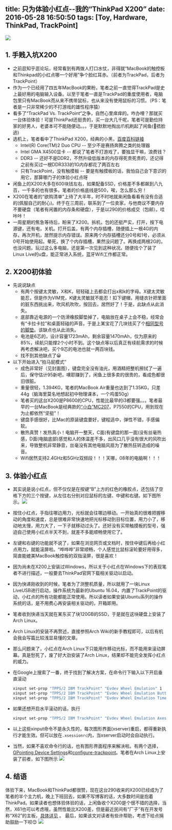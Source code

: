 title: 只为体验小红点--我的“ThinkPad X200”
date: 2016-05-28 16:50:50
tags: [Toy, Hardware, ThinkPad, TrackPoint]
---
![](//image.blog.chaosjohn.com/My-ThinkPad-X200/my-thinkpad-x200.jpg)

## 1. 手贱入坑X200
* 之前逛知乎逛论坛，经常看到有两拨人打口水仗，非得就“MacBook的触控板和Thinkpad的小红点哪一个好用”争个脸红耳赤。（前者为TrackPad，后者为TrackPoint）
* 作为一个已经用了四五年MacBook的果粉，笔者之前一直觉得TrackPad是史上最好用的电脑输入设备。以至于笔者一直是TrackPad的重度使用者，电脑包里只有MacBook而从来不携带鼠标，也从来没有使用鼠标的习惯。（PS：笔者是一只非常稀少的不打游戏的雄性程序猿）
* 看多了“TrackPad Vs. TrackPoint“之争，自然心里痒痒的。咋办哩？那就买一台体验体验！可是ThinkPad还挺贵的，买一台大几千呢，笔者可是勤俭持家的好男人，老婆本可不能随便动。。。于是默默地掏出爪机刷起了闲鱼(🙈捂脸逃)
* 选机上，笔者看中了ThinkPad X200，经典的小黑，[百度百科链接](http://baike.baidu.com/link?url=n3PREfC3wS6VAZKa48VUOa1xtbTG1kaSIgMT4APJN-hmi9CyeGkcfN7E0XfUiSAQlOWXir4nap7KWQmTifFlPq) 
	* Intel(R) Core(TM)2 Duo CPU -- 至少不是赛扬奔腾之类的处理器
	* Intel GMA X4500显卡 -- 都说了笔者不打游戏了，要独显干嘛，浪费钱？
	* DDR3 -- 还好不是DDR2，不然升级低版本的内存得死贵死贵的，还记得之前有买过一根DDR333的1G内存都花了两百左右
	* 只有TrackPoint，没有触摸板 -- 要是有触摸板的话，我怕自己会下意识的用它，那算哪门子的体验小红点呀
* 闲鱼上的X200大多在600块钱左右，如果配备SSD，价格差不多都飙到八九百，一千多的也有很多。笔者的价格底线是500，唉，怎么那么穷！
* X200在笔者的“欲购清单”上待了大半年，时不时地就来闲鱼看看有没有合适的(佩服自己的耐心)。终于在三周前，联系到了一位卖家，与他商议不要内存不要硬盘（笔者有闲置的内存条和硬盘），于是以290的价格成交（包邮）。哇咔咔！
* 一周星期的焦急等待后，盼来了X200。拆机，包的还挺严实，打开，按下电源键，还有电，关机。打开后盖，有两个内存插槽，随便插上一根4G的内存，再次开机，居然提示内存错误。原来两个内存插槽还分0号和1号，必须从0号开始使用起。晕死，换了个内存插槽，果然没问题了。再换成两根2G的，也没问题。玩过这么多电脑，还是第一次见到这种状况。随便找个了装了Linux Live的u盘，能正常进入系统，蓝牙Wifi工作都正常。

## 2. X200初体验
* 先说说缺点
	* 有两个按键太灵敏，X和K，轻轻碰上去都会打出x和k的字母。X键太灵敏能忍，但是作为VIM党，K键太灵敏就不能忍！扣下键帽，用缝衣针把里面的脏东西挑出来，吹风机吹吹，按回去，居然好了！于是，此缺点从此消失。
	* 底部靠近电源的一个防滑橡胶脚垫掉了，电脑放在桌子上会不稳，经常会有“卡拉卡拉”和桌面轻碰的声音。于是上某宝花了几块钱买了个[相同型号的脚垫](https://item.taobao.com/item.htm?spm=a1z09.2.0.0.DLJQk6&id=521180341500&_u=songss92267)。该缺点也从此消失。
	* 电池是6芯的，设计容量1723mAh，剩余容量1470mAh，仅为原来的85%，续航只能撑2个小时不到。这个缺点等以后真正有续航需求的时候再考虑解决吧，买个9芯的电池也就一两百块钱。
	* 找不到其他缺点了😀
* 以下开始进入“拍马屁模式”
	* 成色非常好（见封面图），键盘完全没有油光，用酒精把整机擦拭了一遍后，保守估计95新吧，噢耶赚到了，闲鱼上很多卖的很贵的，看成色都很旧很脏。
	* 重量很轻，1.394KG，笔者的MacBook Air重量也达到了1.35KG，只差44g（脑海里莫名地想起初中物理课本，一个鸡蛋50g）
	* 笔者买的这台X200是P8600的CPU，性能比最早的i3都要强。。。笔者最早的一台MacBook是经典款的[“小白”MC207](http://detail.zol.com.cn/notebook/index218245.shtml)，P7550的CPU，用到现在为止都依然“坚挺”！
	* 键盘手感很好，比Mac的原装键盘要好，键程适中，弹性不错，手感偏软。
	* 散热真赞！发热真小！电脑开一整天，C面(有键盘的那一面)没有丝毫热感，D面(电脑底部)感觉和人的体温差不多，出风口几乎没有很大的风吹出来，导致整机非常静音，丝毫没有其他电脑风扇为了散热狂转造成的噪音。
	* Wifi居然支持2.4GHz和5GHz双频段！！！天哪，08年的电脑啊！！！

## 3. 体验小红点 
* 其实说是说小红点，但不仅仅是在按键“B”上方的红色的橡胶点，还包括了空格下方的三个按键，从左往右分别对应鼠标的左键、中键和右键。如下图所示。![](//image.blog.chaosjohn.com/My-ThinkPad-X200/x200-trackpoint.jpg)
* 按住小红点，手指往哪边用力，光标就会往哪边移动。一开始真的很难把握移动的角度和速度，总是很难非常快速地把光标移动到目标位置，用力小了，移动地太慢，用力大了，一下子就移动过头了。还好没有买带触摸板的型号，强迫自己使用小红点半天不到，就差不多能顺畅使用它了。
* 左键和右键的功能就不说了，如果在浏览网页或文档时，按住中键后再给小红点用力，就能滚屏啦。“哗哗哗”非常顺畅，个人感觉比鼠标滚轮要好用得多，简直能媲美MacBook触控板的双指滚屏，很是喜欢！
* 因为尚未在X200上安装过Windows，所以关于小红点在Windows下的表现笔者不进行描述，一般要去ThinkPad官网下载相关驱动以启动。
* 因为快递刚收到的时候，笔者为了测整机质量，所以就用了一块Linux LiveUSB进行启动，操作系统为最新的Ubuntu 16.04，内置了TrackPoint的驱动，小红点的所有功能都能正常使用。所以读者如果安装Ubuntu系列的操作系统的话，是不用费心再安装相关驱动的，开箱即用。
* 笔者收到快递当天就在某东买了块120GB的SSD，于是就在这块硬盘上安装了Arch Linux。
* Arch Linux的安装不再赘述，直接参照Arch Wiki的新手教程即可，以后有机会我会写篇比较浅显易懂的文章。
* 那么问题来了，小红点在Arch Linux下只能用作移动光标，而不能用来滚动屏幕。真是愁死了，废了好大劲安装了Arch Linux，结果却不能完全发挥小红点的威力。
* 在Google上搜索了一番，终于找到了解决方案，在命令行下输入以下开启垂直滚动

	```bash 
	xinput set-prop "TPPS/2 IBM TrackPoint" "Evdev Wheel Emulation" 1 
	xinput set-prop "TPPS/2 IBM TrackPoint" "Evdev Wheel Emulation Button" 2 
	xinput set-prop "TPPS/2 IBM TrackPoint" "Evdev Wheel Emulation Timeout" 200
	``` 

* 如果还想开启水平滚动的话，执行

	```bash 
	xinput set-prop "TPPS/2 IBM TrackPoint" "Evdev Wheel Emulation Axes" 6 7 4 5
	```
	
* 以上这些xinput命令不是永久性的，每次图形界面(xserver)重启，都得重新执行才能生效。但可以放在`.xsessionrc`内，当xserver启动时会自动执行。
* 当然，如果不喜欢命令行的话，也有图形界面程序来解决啦。有两个选择，[GPointing Device Settings](http://live.gnome.org/GPointingDeviceSettings)和[configure-trackpoint](http://tpctl.sourceforge.net/configure-trackpoint.html)。笔者在Arch Linux上安装了前者，如下图所示 ![](http://www.thinkwiki.org/w/images/e/ee/Screenshot-GPointing_Device_Settings-TrackPoint.png)

## 4. 结语
体验下来，MacBook和ThinkPad都很赞，现在这台290收来的X200已经成为了笔者的半个主力机，晚上下班回去，如果不写博客的话，大多数时间是抱着ThinkPad。如果读者也想体验体验的话，上闲鱼收个X200是个很不错的选择，当然，X61也可以考虑哦，虽然性能比X200差，但是最近民间有“厂子”有在开发号称“X62”的主板，[具体详见](https://www.zhihu.com/question/33191167) 。
最后，如果该文对读者有些许帮助，考虑下给点捐助鼓励一下呗😊
![](//image.blog.chaosjohn.com/donate-me.png)
